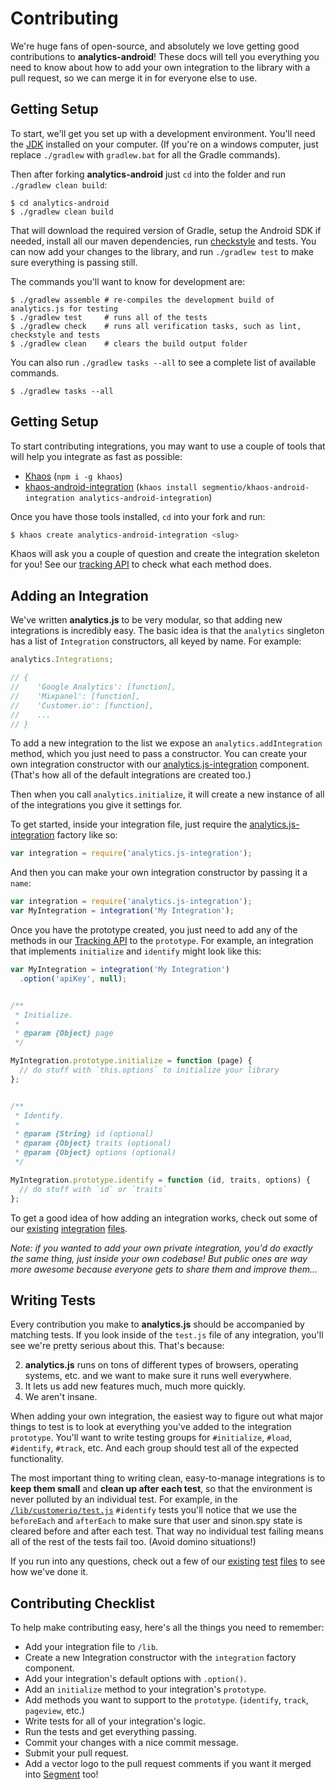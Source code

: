 
# Contributing

We're huge fans of open-source, and absolutely we love getting good contributions to **analytics-android**! These docs will tell you everything you need to know about how to add your own integration to the library with a pull request, so we can merge it in for everyone else to use.


## Getting Setup

To start, we'll get you set up with a development environment. You'll need the [JDK](http://www.oracle.com/technetwork/java/javase/downloads/index.html) installed on your computer. (If you're on a windows computer, just replace  `./gradlew` with `gradlew.bat` for all the Gradle commands).

Then after forking **analytics-android** just `cd` into the folder and run `./gradlew clean build`:

    $ cd analytics-android
    $ ./gradlew clean build

That will download the required version of Gradle, setup the Android SDK if needed, install all our maven dependencies, run [checkstyle](http://checkstyle.sourceforge.net) and tests. You can now add your changes to the library, and run `./gradlew test` to make sure everything is passing still.

The commands you'll want to know for development are:

    $ ./gradlew assemble # re-compiles the development build of analytics.js for testing
    $ ./gradlew test     # runs all of the tests
    $ ./gradlew check    # runs all verification tasks, such as lint, checkstyle and tests
    $ ./gradlew clean    # clears the build output folder

You can also run `./gradlew tasks --all` to see a complete list of available commands.

    $ ./gradlew tasks --all


## Getting Setup

  To start contributing integrations, you may want to use a couple of tools that will help you integrate as fast as possible:

  - [Khaos](https://github.com/segmentio/khaos) (`npm i -g khaos`)
  - [khaos-android-integration](https://github.com/segmentio/khaos-android-integration) (`khaos install segmentio/khaos-android-integration analytics-android-integration`)

Once you have those tools installed, `cd` into your fork and run:

  ```bash
  $ khaos create analytics-android-integration <slug>
  ```

Khaos will ask you a couple of question and create the integration skeleton for you!
See our [tracking API](https://segment.com/docs/tracking-api/) to check what each method does.


## Adding an Integration

We've written **analytics.js** to be very modular, so that adding new integrations is incredibly easy. The basic idea is that the `analytics` singleton has a list of `Integration` constructors, all keyed by name. For example:

```js
analytics.Integrations;

// {
//    'Google Analytics': [function],
//    'Mixpanel': [function],
//    'Customer.io': [function],
//    ...
// }
```

To add a new integration to the list we expose an `analytics.addIntegration` method, which you just need to pass a constructor. You can create your own integration constructor with our [analytics.js-integration](https://github.com/segmentio/analytics.js-integration) component. (That's how all of the default integrations are created too.)

Then when you call `analytics.initialize`, it will create a new instance of all of the integrations you give it settings for.

To get started, inside your integration file, just require the [analytics.js-integration](https://github.com/segmentio/analytics.js-integration) factory like so:

```js
var integration = require('analytics.js-integration');
```

And then you can make your own integration constructor by passing it a `name`:

```js
var integration = require('analytics.js-integration');
var MyIntegration = integration('My Integration');
```

Once you have the prototype created, you just need to add any of the methods in our [Tracking API](https://segment.com/docs/api/tracking/) to the `prototype`. For example, an integration that implements `initialize` and `identify` might look like this:

```js
var MyIntegration = integration('My Integration')
  .option('apiKey', null);


/**
 * Initialize.
 *
 * @param {Object} page
 */

MyIntegration.prototype.initialize = function (page) {
  // do stuff with `this.options` to initialize your library
};


/**
 * Identify.
 *
 * @param {String} id (optional)
 * @param {Object} traits (optional)
 * @param {Object} options (optional)
 */

MyIntegration.prototype.identify = function (id, traits, options) {
  // do stuff with `id` or `traits`
};
```

To get a good idea of how adding an integration works, check out some of our [existing](/lib/customerio/index.js) [integration](/lib/kissmetrics/index.js) [files](/lib/mixpanel/index.js).

_Note: if you wanted to add your own private integration, you'd do exactly the same thing, just inside your own codebase! But public ones are way more awesome because everyone gets to share them and improve them..._


## Writing Tests

Every contribution you make to **analytics.js** should be accompanied by matching tests. If you look inside of the `test.js` file of any integration, you'll see we're pretty serious about this. That's because:

2. **analytics.js** runs on tons of different types of browsers, operating systems, etc. and we want to make sure it runs well everywhere.
3. It lets us add new features much, much more quickly.
1. We aren't insane.

When adding your own integration, the easiest way to figure out what major things to test is to look at everything you've added to the integration `prototype`. You'll want to write testing groups for `#initialize`, `#load`, `#identify`, `#track`, etc. And each group should test all of the expected functionality.

The most important thing to writing clean, easy-to-manage integrations is to **keep them small** and **clean up after each test**, so that the environment is never polluted by an individual test. For example, in the [`/lib/customerio/test.js`](/lib/customerio/test.js) `#identify` tests you'll notice that we use the `beforeEach` and `afterEach` to make sure that user and sinon.spy state is cleared before and after each test. That way no individual test failing means all of the rest of the tests fail too. (Avoid domino situations!)

If you run into any questions, check out a few of our [existing](/lib/customerio/test.js) [test](/lib/kissmetrics/test.js) [files](/lib/mixpanel/test.js) to see how we've done it.


## Contributing Checklist

To help make contributing easy, here's all the things you need to remember:

- Add your integration file to `/lib`.
- Create a new Integration constructor with the `integration` factory component.
- Add your integration's default options with `.option()`.
- Add an `initialize` method to your integration's `prototype`.
- Add methods you want to support to the `prototype`. (`identify`, `track`, `pageview`, etc.)
- Write tests for all of your integration's logic.
- Run the tests and get everything passing.
- Commit your changes with a nice commit message.
- Submit your pull request.
- Add a vector logo to the pull request comments if you want it merged into [Segment](https://segment.com) too!

